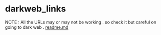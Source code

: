# darkweb_links
NOTE : All the URLs may or may not be working . so check it but careful on going to dark web .
[readme.md](https://github.com/programmervinay/darkweb_links/files/6308732/readme.md)
